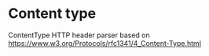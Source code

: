 # Content type

ContentType HTTP header parser based on
https://www.w3.org/Protocols/rfc1341/4_Content-Type.html
